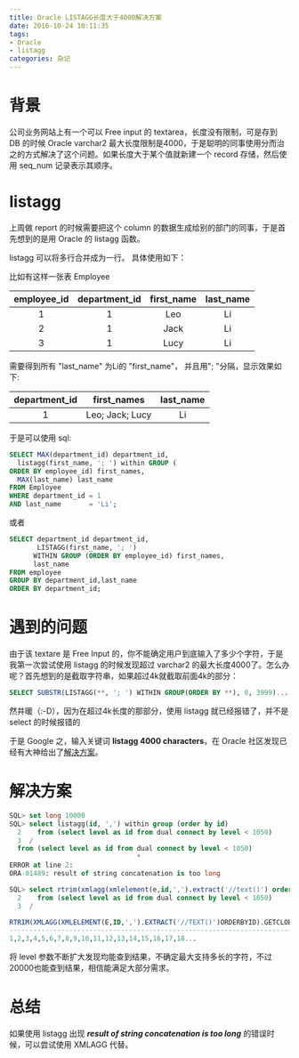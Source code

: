 ```yaml
---
title: Oracle LISTAGG长度大于4000解决方案
date: 2016-10-24 10:11:35
tags: 
- Oracle
- listagg
categories: 杂记
---
```


# 背景


公司业务网站上有一个可以 Free input 的 textarea，长度没有限制，可是存到 DB 的时候 Oracle varchar2 最大长度限制是4000，于是聪明的同事使用分而治之的方式解决了这个问题。如果长度大于某个值就新建一个 record 存储，然后使用 seq_num 记录表示其顺序。
<!-- more -->
# listagg

上周做 report 的时候需要把这个 column 的数据生成给别的部门的同事，于是首先想到的是用 Oracle 的 listagg 函数。

listagg 可以将多行合并成为一行。
具体使用如下：

比如有这样一张表 Employee

| employee_id | department_id | first_name | last_name |
|:-:| :-: | :-:| :-: |
| 1 | 1 | Leo | Li |
| 2 | 1 | Jack | Li |
| 3 | 1 | Lucy | Li |

需要得到所有 "last_name" 为Li的 "first_name"， 并且用"; "分隔，显示效果如下:

| department_id | first_names | last_name |
| :-:| :-: | :-: |
| 1 | Leo; Jack; Lucy | Li |

于是可以使用 sql:

```sql
SELECT MAX(department_id) department_id,
  listagg(first_name, '; ') within GROUP (
ORDER BY employee_id) first_names,
  MAX(last_name) last_name
FROM Employee
WHERE department_id = 1
AND last_name       = 'Li';
```
或者

```sql
SELECT department_id department_id,
       LISTAGG(first_name, '; ')
      WITHIN GROUP (ORDER BY employee_id) first_names,
      last_name
FROM employee
GROUP BY department_id,last_name
ORDER BY department_id;
```

# 遇到的问题

由于该 textare 是 Free Input 的，你不能确定用户到底输入了多少个字符，于是我第一次尝试使用 listagg 的时候发现超过 varchar2 的最大长度4000了。怎么办呢？首先想到的是截取字符串，如果超过4k就截取前面4k的部分：

```sql
SELECT SUBSTR(LISTAGG(**, '; ') WITHIN GROUP(ORDER BY **), 0, 3999)...
```
然并暖（:-D），因为在超过4k长度的那部分，使用 listagg 就已经报错了，并不是 select 的时候报错的

于是 Google 之，输入关键词 **listagg 4000 characters**，在 Oracle 社区发现已经有大神给出了[解决方案](https://community.oracle.com/thread/2548234)。

# 解决方案

```sql
SQL> set long 10000
SQL> select listagg(id, ',') within group (order by id)
  2    from (select level as id from dual connect by level < 1050)
  3  /
  from (select level as id from dual connect by level < 1050)
                                *
ERROR at line 2:
ORA-01489: result of string concatenation is too long
```

```sql
SQL> select rtrim(xmlagg(xmlelement(e,id,',').extract('//text()') order by id).GetClobVal(),',')
  2    from (select level as id from dual connect by level < 1050)
  3  /

RTRIM(XMLAGG(XMLELEMENT(E,ID,',').EXTRACT('//TEXT()')ORDERBYID).GETCLOBVAL(),','
--------------------------------------------------------------------------------
1,2,3,4,5,6,7,8,9,10,11,12,13,14,15,16,17,18...
```

将 level 参数不断扩大发现均能查到结果，不确定最大支持多长的字符，不过20000也能查到结果，相信能满足大部分需求。

# 总结

如果使用 listagg 出现 ***result of string concatenation is too long*** 的错误时候，可以尝试使用 XMLAGG 代替。